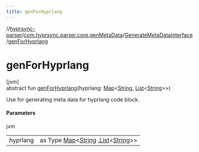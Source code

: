 ```yaml
---
title: genForHyprlang
---
```

//[hyprsync-parser](../../../index.html)/[com.hyprsync.parser.core.genMetaData](../index.html)/[GenerateMetaDataInterface](index.html)/[genForHyprlang](gen-for-hyprlang.html)



# genForHyprlang



[jvm]\
abstract fun [genForHyprlang](gen-for-hyprlang.html)(hyprlang: [Map](https://kotlinlang.org/api/core/kotlin-stdlib/kotlin.collections/-map/index.html)&lt;[String](https://kotlinlang.org/api/core/kotlin-stdlib/kotlin/-string/index.html), [List](https://kotlinlang.org/api/core/kotlin-stdlib/kotlin.collections/-list/index.html)&lt;[String](https://kotlinlang.org/api/core/kotlin-stdlib/kotlin/-string/index.html)&gt;&gt;)



Use for generating meta data for hyprlang code block.



#### Parameters


jvm

| | |
|---|---|
| hyprlang | as Type [Map](https://kotlinlang.org/api/core/kotlin-stdlib/kotlin.collections/-map/index.html)<[String](https://kotlinlang.org/api/core/kotlin-stdlib/kotlin/-string/index.html) ,[List](https://kotlinlang.org/api/core/kotlin-stdlib/kotlin.collections/-list/index.html)<[String](https://kotlinlang.org/api/core/kotlin-stdlib/kotlin/-string/index.html)>> |



